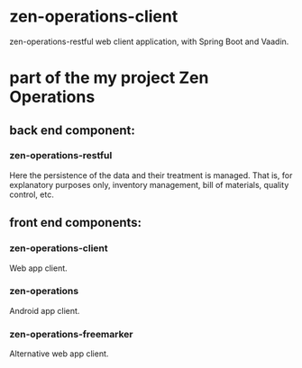 # zen-operations-client
zen-operations-restful web client application, with Spring Boot and Vaadin.

# part of the my project Zen Operations
## back end component:
### zen-operations-restful
Here the persistence of the data and their treatment is managed.
That is, for explanatory purposes only, inventory management, bill of materials, quality control, etc.
## front end components:
### zen-operations-client
Web app client.
### zen-operations
Android app client.
### zen-operations-freemarker
Alternative web app client.
